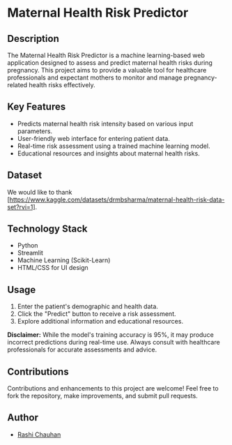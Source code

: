 # Maternal Health Risk Predictor

## Description

The Maternal Health Risk Predictor is a machine learning-based web application designed to assess and predict maternal health risks during pregnancy. This project aims to provide a valuable tool for healthcare professionals and expectant mothers to monitor and manage pregnancy-related health risks effectively.

## Key Features

- Predicts maternal health risk intensity based on various input parameters.
- User-friendly web interface for entering patient data.
- Real-time risk assessment using a trained machine learning model.
- Educational resources and insights about maternal health risks.

  
## Dataset 

We would like to thank [https://www.kaggle.com/datasets/drmbsharma/maternal-health-risk-data-set?rvi=1].

## Technology Stack

- Python
- Streamlit
- Machine Learning (Scikit-Learn)
- HTML/CSS for UI design

## Usage

1. Enter the patient's demographic and health data.
2. Click the "Predict" button to receive a risk assessment.
3. Explore additional information and educational resources.

**Disclaimer:** While the model's training accuracy is 95%, it may produce incorrect predictions during real-time use. Always consult with healthcare professionals for accurate assessments and advice.

## Contributions

Contributions and enhancements to this project are welcome! Feel free to fork the repository, make improvements, and submit pull requests.


## Author

- [Rashi Chauhan](mailto:rashichauhan67@example.com)


